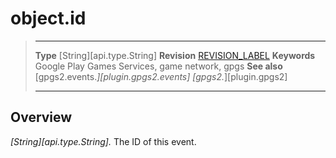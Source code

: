 # object.id

> --------------------- ------------------------------------------------------------------------------------------
> __Type__              [String][api.type.String]
> __Revision__          [REVISION_LABEL](REVISION_URL)
> __Keywords__          Google Play Games Services, game network, gpgs
> __See also__          [gpgs2.events.*][plugin.gpgs2.events]
>                       [gpgs2.*][plugin.gpgs2]
> --------------------- ------------------------------------------------------------------------------------------

## Overview

_[String][api.type.String]._ The ID of this event.